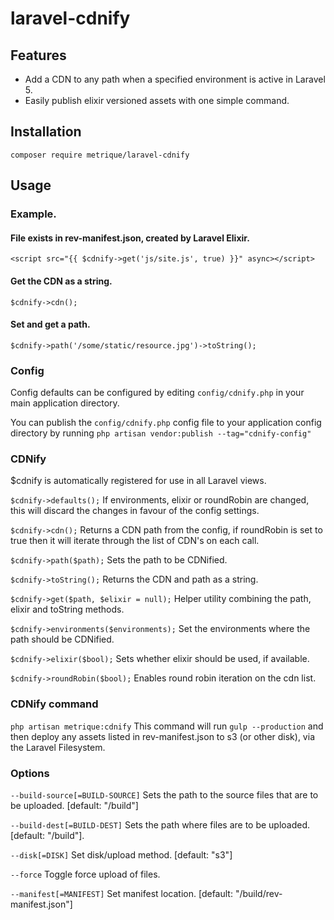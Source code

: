 # laravel-cdnify

## Features
- Add a CDN to any path when a specified environment is active in Laravel 5.
- Easily publish elixir versioned assets with one simple command.

## Installation

`composer require metrique/laravel-cdnify`

## Usage

### Example.

#### File exists in rev-manifest.json, created by Laravel Elixir.
`<script src="{{ $cdnify->get('js/site.js', true) }}" async></script>`

#### Get the CDN as a string.
`$cdnify->cdn();`

#### Set and get a path.
`$cdnify->path('/some/static/resource.jpg')->toString();`

### Config

Config defaults can be configured by editing `config/cdnify.php` in your main application directory.

You can publish the  `config/cdnify.php` config file to your application config directory by running `php artisan vendor:publish --tag="cdnify-config"`

### CDNify

$cdnify is automatically registered for use in all Laravel views.

`$cdnify->defaults();` If environments, elixir or roundRobin are changed, this will discard the changes in favour of the config settings.

`$cdnify->cdn();` Returns a CDN path from the config, if roundRobin is set to true then it will iterate through the list of CDN's on each call.

`$cdnify->path($path);` Sets the path to be CDNified.

`$cdnify->toString();` Returns the CDN and path as a string.

`$cdnify->get($path, $elixir = null);` Helper utility combining the path, elixir and toString methods.

`$cdnify->environments($environments);` Set the environments where the path should be CDNified.

`$cdnify->elixir($bool);` Sets whether elixir should be used, if available.

`$cdnify->roundRobin($bool);` Enables round robin iteration on the cdn list.

### CDNify command

`php artisan metrique:cdnify`
This command will run `gulp --production` and then deploy any assets listed in rev-manifest.json to s3 (or other disk), via the Laravel Filesystem.

### Options

`--build-source[=BUILD-SOURCE]` Sets the path to the source files that are to be uploaded. [default: "/build"]

`--build-dest[=BUILD-DEST]` Sets the path where files are to be uploaded. [default: "/build"].

`--disk[=DISK]` Set disk/upload method. [default: "s3"]

`--force` Toggle force upload of files.

`--manifest[=MANIFEST]` Set manifest location. [default: "/build/rev-manifest.json"]
